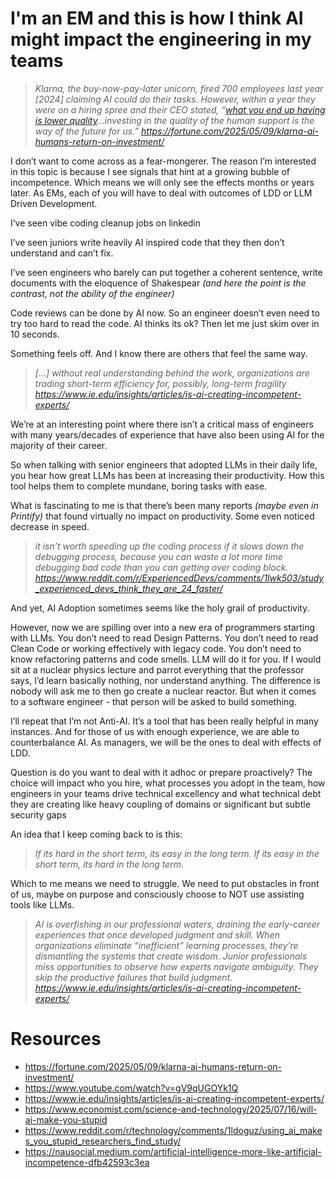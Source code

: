 # I'm an EM and this is how I think AI might impact the engineering in my teams 

> *Klarna, the buy-now-pay-later unicorn, fired 700 employees last year [2024] claiming AI could do their tasks. However, within a year they were on a hiring spree and their CEO stated, “[what you end up having is lower quality](https://fortune.com/2025/05/09/klarna-ai-humans-return-on-investment/)…investing in the quality of the human support is the way of the future for us.”
https://fortune.com/2025/05/09/klarna-ai-humans-return-on-investment/*
> 

I don’t want to come across as a fear-mongerer. The reason I’m interested in this topic is because I see signals that hint at a growing bubble of incompetence. Which means we will only see the effects months or years later. As EMs, each of you will have to deal with outcomes of LDD or LLM Driven Development.

I’ve seen vibe coding cleanup jobs on linkedin

I’ve seen juniors write heavily AI inspired code that they then don’t understand and can’t fix.

I’ve seen engineers who barely can put together a coherent sentence, write documents with the eloquence of Shakespear *(and here the point is the contrast, not the ability of the engineer)*

Code reviews can be done by AI now. So an engineer doesn’t even need to try too hard to read the code. AI thinks its ok? Then let me just skim over in 10 seconds.

Something feels off. And I know there are others that feel the same way.

> *[…] without real understanding behind the work, organizations are trading short-term efficiency for, possibly, long-term fragility
https://www.ie.edu/insights/articles/is-ai-creating-incompetent-experts/*
> 

We’re at an interesting point where there isn’t a critical mass of engineers with many years/decades of experience that have also been using AI for the majority of their career.

So when talking with senior engineers that adopted LLMs in their daily life, you hear how great LLMs has been at increasing their productivity. How this tool helps them to complete mundane, boring tasks with ease. 

What is fascinating to me is that there’s been many reports *(maybe even in Printify)* that found virtually no impact on productivity. Some even noticed decrease in speed.

> *it isn’t worth speeding up the coding process if it slows down the debugging process, because you can waste a lot more time debugging bad code than you can getting over coding block.
https://www.reddit.com/r/ExperiencedDevs/comments/1lwk503/study_experienced_devs_think_they_are_24_faster/*
> 

And yet, AI Adoption sometimes seems like the holy grail of productivity.

However, now we are spilling over into a new era of programmers starting with LLMs. You don’t need to read Design Patterns. You don’t need to read Clean Code or working effectively with legacy code. You don’t need to know refactoring patterns and code smells. LLM will do it for you. If I would sit at a nuclear physics lecture and parrot everything that the professor says, I’d learn basically nothing, nor understand anything. The difference is nobody will ask me to then go create a nuclear reactor. But when it comes to a software engineer - that person will be asked to build something.

I’ll repeat that I’m not Anti-AI. It’s a tool that has been really helpful in many instances. And for those of us with enough experience, we are able to counterbalance AI. As managers, we will be the ones to deal with effects of LDD. 

Question is do you want to deal with it adhoc or prepare proactively? The choice will impact who you hire, what processes you adopt in the team, how engineers in your teams drive technical excellency and what technical debt they are creating like heavy coupling of domains or significant but subtle security gaps

An idea that I keep coming back to is this:

> *If its hard in the short term, its easy in the long term. If its easy in the short term, its hard in the long term.*
> 

Which to me means we need to struggle. We need to put obstacles in front of us, maybe on purpose and consciously choose to NOT use assisting tools like LLMs.

> *AI is overfishing in our professional waters, draining the early-career experiences that once developed judgment and skill. When organizations eliminate “inefficient” learning processes, they’re dismantling the systems that create wisdom. Junior professionals miss opportunities to observe how experts navigate ambiguity. They skip the productive failures that build judgment.
https://www.ie.edu/insights/articles/is-ai-creating-incompetent-experts/*
> 

# Resources

- https://fortune.com/2025/05/09/klarna-ai-humans-return-on-investment/
- https://www.youtube.com/watch?v=gV9qUGOYk1Q
- https://www.ie.edu/insights/articles/is-ai-creating-incompetent-experts/
- https://www.economist.com/science-and-technology/2025/07/16/will-ai-make-you-stupid
- https://www.reddit.com/r/technology/comments/1ldoguz/using_ai_makes_you_stupid_researchers_find_study/
- https://nausocial.medium.com/artificial-intelligence-more-like-artificial-incompetence-dfb42593c3ea

